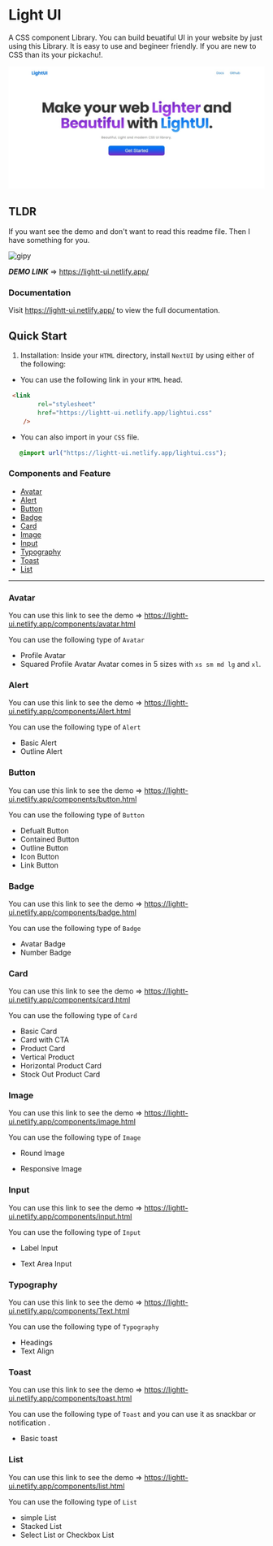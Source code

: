 # Light UI
A CSS component Library. You can build beuatiful UI in your website by just using this Library.
It is easy to use and begineer friendly. If you are new to CSS than its your pickachu!.

![App Screenshot](./assets/home.jpeg)


## TLDR

If you want see the demo and don't want to read this readme file.
Then I have something for you.

![gipy](https://media.giphy.com/media/b8RfbQFaOs1rO10ren/giphy.gif)

***DEMO LINK*** ⇒
<https://lightt-ui.netlify.app/>



### Documentation

Visit <https://lightt-ui.netlify.app/> to view the full documentation.

## Quick Start

1. Installation: Inside your ```HTML``` directory, install ```NextUI``` by using either of the following:

- You can use the following link in your    ```HTML``` head.

```html
 <link 
        rel="stylesheet" 
        href="https://lightt-ui.netlify.app/lightui.css"
    /> 
```

- You can also import in your ```CSS``` file.

```CSS
   @import url("https://lightt-ui.netlify.app/lightui.css");
```

### Components and Feature

- [Avatar](#avatar)
- [Alert](#alert)
- [Button](#button)
- [Badge](#badge)
- [Card](#card)
- [Image](#image)
- [Input](#input)
- [Typography](#typography)
- [Toast](#toast)
- [List](#list)

---

### Avatar

You can use this link to see the demo => <https://lightt-ui.netlify.app/components/avatar.html>

 You can use the following type of ```Avatar```

- Profile Avatar
- Squared Profile Avatar
 Avatar comes in 5 sizes with ```xs sm md lg``` and ```xl```.

### Alert

You can use this link to see the demo => <https://lightt-ui.netlify.app/components/Alert.html>

 You can use the following type of ```Alert```

- Basic Alert
- Outline Alert

### Button

You can use this link to see the demo => <https://lightt-ui.netlify.app/components/button.html>

 You can use the following type of ```Button```

- Defualt Button
- Contained Button
- Outline Button
- Icon Button
- Link Button

### Badge

You can use this link to see the demo => <https://lightt-ui.netlify.app/components/badge.html>

 You can use the following type of ```Badge```

- Avatar Badge
- Number Badge

### Card

You can use this link to see the demo => <https://lightt-ui.netlify.app/components/card.html>

 You can use the following type of ```Card```

- Basic Card
- Card with CTA
- Product Card
- Vertical Product
- Horizontal Product Card
- Stock Out Product Card

### Image

You can use this link to see the demo => <https://lightt-ui.netlify.app/components/image.html>

 You can use the following type of ```Image```

- Round Image

- Responsive Image

### Input

You can use this link to see the demo => <https://lightt-ui.netlify.app/components/input.html>

 You can use the following type of ```Input```

- Label Input

- Text Area Input

### Typography

You can use this link to see the demo => <https://lightt-ui.netlify.app/components/Text.html>

 You can use the following type of ```Typography```

- Headings
- Text Align

### Toast

You can use this link to see the demo => <https://lightt-ui.netlify.app/components/toast.html>

 You can use the following type of ```Toast``` and you can use it as snackbar or notification .

- Basic toast

### List

You can use this link to see the demo => <https://lightt-ui.netlify.app/components/list.html>

 You can use the following type of ```List```

- simple List
- Stacked List
- Select List or Checkbox List

